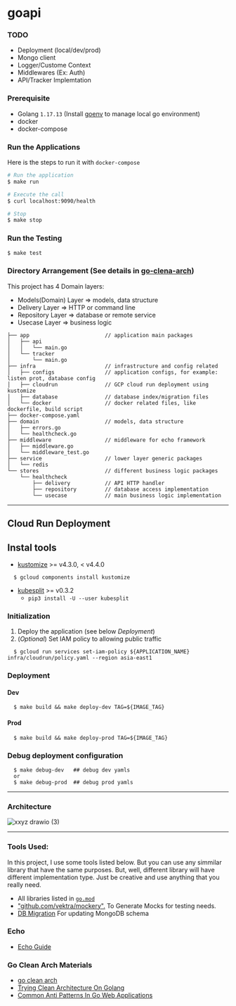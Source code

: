 # goapi

### TODO

- Deployment (local/dev/prod)
- Mongo client
- Logger/Custome Context
- Middlewares (Ex: Auth)
- API/Tracker Implemtation

### Prerequisite
- Golang `1.17.13` (Install [goenv](https://github.com/syndbg/goenv/blob/master/INSTALL.md) to manage local go environment)
- docker
- docker-compose

### Run the Applications

Here is the steps to run it with `docker-compose`

```bash
# Run the application
$ make run

# Execute the call
$ curl localhost:9090/health

# Stop
$ make stop
```

### Run the Testing

```bash
$ make test
```

### Directory Arrangement (See details in [go-clena-arch](https://github.com/bxcodec/go-clean-arch))
This project has 4 Domain layers:
 * Models(Domain) Layer => models, data structure
 * Delivery Layer => HTTP or command line
 * Repository Layer => database or remote service
 * Usecase Layer => business logic

```
├── app                        // application main packages
│   ├── api
│   │   └── main.go
│   └── tracker
│       └── main.go
├── infra                      // infrastructure and config related
│   ├── configs                // application configs, for example: listen prot, database config
│   ├── cloudrun               // GCP cloud run deployment using kustomize
│   ├── database               // database index/migration files
│   └── docker                 // docker related files, like dockerfile, build script
├── docker-compose.yaml
├── domain                     // models, data structure
│   ├── errors.go
│   └── healthcheck.go
├── middleware                 // middleware for echo framework
│   ├── middleware.go
│   └── middleware_test.go
├── service                    // lower layer generic packages
│   └── redis
└── stores                     // different business logic packages
    └── healthcheck
        ├── delivery           // API HTTP handler
        ├── repository         // database access implementation
        └── usecase            // main business logic implementation
```

---

## Cloud Run Deployment

## Instal tools

- [kustomize](https://github.com/kubernetes-sigs/kustomize) >= v4.3.0, < v4.4.0
```
  $ gcloud components install kustomize
```
- [kubesplit](https://github.com/looztra/kubesplit) >= v0.3.2
  - `pip3 install -U --user kubesplit`

### Initialization
1. Deploy the application (see below *Deployment*)
2. (*Optional*) Set IAM policy to allowing public traffic
```
  $ gcloud run services set-iam-policy ${APPLICATION_NAME} infra/cloudrun/policy.yaml --region asia-east1
```

### Deployment
#### Dev
```
  $ make build && make deploy-dev TAG=${IMAGE_TAG}
```

#### Prod

```
  $ make build && make deploy-prod TAG=${IMAGE_TAG}
```

### Debug deployment configuration

```
  $ make debug-dev   ## debug dev yamls
  or
  $ make debug-prod  ## debug prod yamls
```

---

### Architecture
![xxyz drawio (3)](https://user-images.githubusercontent.com/6688990/144755209-3f3ab3b1-ed21-4b3d-887a-d5877c1bc1e7.png)



---

### Tools Used:
In this project, I use some tools listed below. But you can use any simmilar library that have the same purposes. But, well, different library will have different implementation type. Just be creative and use anything that you really need. 

- All libraries listed in [`go.mod`](https://github.com/x-xyz/goapi/blob/master/go.mod) 
- ["github.com/vektra/mockery".](https://github.com/vektra/mockery) To Generate Mocks for testing needs.
- [DB Migration](https://github.com/golang-migrate/migrate/blob/master/database/mongodb/mongodb.go) For updating MongoDB schema

### Echo
- [Echo Guide](https://echo.labstack.com/guide/)

### Go Clean Arch Materials
- [go clean arch](https://github.com/bxcodec/go-clean-arch)
- [Trying Clean Architecture On Golang](https://medium.com/hackernoon/golang-clean-archithecture-efd6d7c43047)
- [Common Anti Patterns In Go Web Applications](https://threedots.tech/post/common-anti-patterns-in-go-web-applications)
